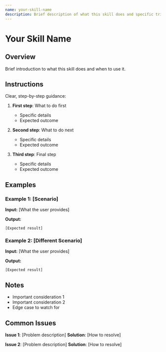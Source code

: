 ```yaml
---
name: your-skill-name
description: Brief description of what this skill does and specific triggers. Use when user mentions [keywords] or asks to [actions].
---
```


# Your Skill Name

## Overview

Brief introduction to what this skill does and when to use it.

## Instructions

Clear, step-by-step guidance:

1. **First step**: What to do first
   - Specific details
   - Expected outcome

2. **Second step**: What to do next
   - Specific details
   - Expected outcome

3. **Third step**: Final step
   - Specific details
   - Expected outcome

## Examples

### Example 1: [Scenario]

**Input:** [What the user provides]

**Output:**
```
[Expected result]
```

### Example 2: [Different Scenario]

**Input:** [What the user provides]

**Output:**
```
[Expected result]
```

## Notes

- Important consideration 1
- Important consideration 2
- Edge case to watch for

## Common Issues

**Issue 1**: [Problem description]
**Solution**: [How to resolve]

**Issue 2**: [Problem description]
**Solution**: [How to resolve]
